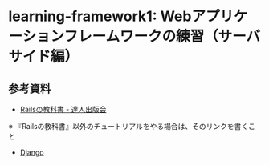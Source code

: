 # learning-framework1: Webアプリケーションフレームワークの練習（サーバサイド編）

## 参考資料

- [Railsの教科書 - 達人出版会](https://tatsu-zine.com/books/rails-textbook)

※ 『Railsの教科書』以外のチュートリアルをやる場合は、そのリンクを書くこと

- [Django](https://drive.google.com/drive/folders/1b4w_nILQuD6kOMHtslNqdj4MGGnNej-t)